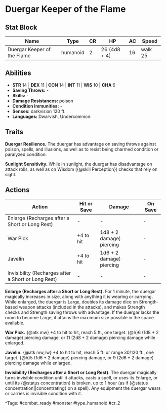 # Duergar Keeper of the Flame

## Stat Block

| Name | Type | CR | HP | AC | Speed |
|------|------|----|----|----|-------|
| Duergar Keeper of the Flame | humanoid | 2 | 26 (4d8 + 4) | 16 | walk 25 |

## Abilities

- **STR** 14 | **DEX** 11 | **CON** 14 | **INT** 11 | **WIS** 10 | **CHA** 9
- **Saving Throws:** -  
- **Skills:** -  
- **Damage Resistances:** poison  
- **Condition Immunities:** -  
- **Senses:** darkvision 120 ft.  
- **Languages:** Dwarvish, Undercommon

## Traits

**Duergar Resilience.** The duergar has advantage on saving throws against poison, spells, and illusions, as well as to resist being charmed condition or paralyzed condition.

**Sunlight Sensitivity.** While in sunlight, the duergar has disadvantage on attack rolls, as well as on Wisdom ({@skill Perception}) checks that rely on sight.


## Actions

| Action | Hit or Save | Damage | On Save |
|--------|--------------|--------|----------|
| Enlarge (Recharges after a Short or Long Rest) | - | - | - |
| War Pick | +4 to hit | 1d8 + 2 damage) piercing | - |
| Javelin | +4 to hit | 1d6 + 2 damage) piercing | - |
| Invisibility (Recharges after a Short or Long Rest) | - | - | - |

**Enlarge (Recharges after a Short or Long Rest).** For 1 minute, the duergar magically increases in size, along with anything it is wearing or carrying. While enlarged, the duergar is Large, doubles its damage dice on Strength-based weapon attacks (included in the attacks), and makes Strength checks and Strength saving throws with advantage. If the duergar lacks the room to become Large, it attains the maximum size possible in the space available.

**War Pick.** {@atk mw} +4 to hit to hit, reach 5 ft., one target. {@h}6 (1d8 + 2 damage) piercing damage, or 11 (2d8 + 2 damage) piercing damage while enlarged.

**Javelin.** {@atk mw,rw} +4 to hit to hit, reach 5 ft. or range 30/120 ft., one target. {@h}5 (1d6 + 2 damage) piercing damage, or 9 (2d6 + 2 damage) piercing damage while enlarged.

**Invisibility (Recharges after a Short or Long Rest).** The duergar magically turns invisible condition until it attacks, casts a spell, or uses its Enlarge, or until its {@status concentration} is broken, up to 1 hour (as if {@status concentration||concentrating} on a spell). Any equipment the duergar wears or carries is invisible condition with it.


^Tags: #combat_ready #monster #type_humanoid #cr_2